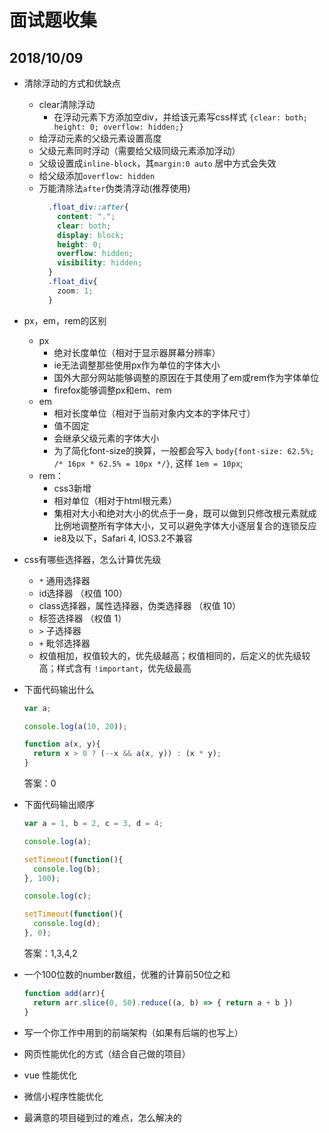 # 面试题收集
## 2018/10/09
- 清除浮动的方式和优缺点
  - clear清除浮动
    - 在浮动元素下方添加空div，并给该元素写css样式 `{clear: both; height: 0; overflow: hidden;}`
  - 给浮动元素的父级元素设置高度
  - 父级元素同时浮动（需要给父级同级元素添加浮动）
  - 父级设置成`inline-block`，其`margin:0 auto` 居中方式会失效
  - 给父级添加`overflow: hidden`
  - 万能清除法`after`伪类清浮动(推荐使用)
    ``` css
      .float_div::after{
        content: ".";
        clear: both;
        display: block;
        height: 0;
        overflow: hidden;
        visibility: hidden;
      }
      .float_div{
        zoom: 1;
      }
    ```
- px，em，rem的区别
  - px
    - 绝对长度单位（相对于显示器屏幕分辨率）
    - ie无法调整那些使用px作为单位的字体大小
    - 国外大部分网站能够调整的原因在于其使用了em或rem作为字体单位
    - firefox能够调整px和em、rem
  - em
    - 相对长度单位（相对于当前对象内文本的字体尺寸）
    - 值不固定
    - 会继承父级元素的字体大小
    - 为了简化font-size的换算，一般都会写入 `body{font-size: 62.5%; /* 16px * 62.5% = 10px */}`, 这样 `1em = 10px`;
  - rem：
    - css3新增
    - 相对单位（相对于html根元素）
    - 集相对大小和绝对大小的优点于一身，既可以做到只修改根元素就成比例地调整所有字体大小，又可以避免字体大小逐层复合的连锁反应
    - ie8及以下，Safari 4, IOS3.2不兼容


- css有哪些选择器，怎么计算优先级
  - `*` 通用选择器
  - id选择器 （权值 100）
  - class选择器，属性选择器，伪类选择器 （权值 10）
  - 标签选择器 （权值 1）
  - `>` 子选择器
  - `+` 毗邻选择器
  - 权值相加，权值较大的，优先级越高；权值相同的，后定义的优先级较高；样式含有 `!important`，优先级最高

- 下面代码输出什么
  ```js
  var a;

  console.log(a(10, 20));

  function a(x, y){
    return x > 0 ? (--x && a(x, y)) : (x * y);
  }
  ```
  答案：0

- 下面代码输出顺序
  ```js
  var a = 1, b = 2, c = 3, d = 4;

  console.log(a);

  setTimeout(function(){
    console.log(b);
  }, 100);

  console.log(c);

  setTimeout(function(){
    console.log(d);
  }, 0);
  ```
  答案：1,3,4,2

- 一个100位数的number数组，优雅的计算前50位之和
  ```js
  function add(arr){
    return arr.slice(0, 50).reduce((a, b) => { return a + b })
  }
  ```

- 写一个你工作中用到的前端架构（如果有后端的也写上）

- 网页性能优化的方式（结合自己做的项目）

- vue 性能优化

- 微信小程序性能优化

- 最满意的项目碰到过的难点，怎么解决的



